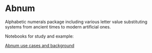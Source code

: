 Abnum
=====

Alphabetic numerals package including various letter value substituting systems from ancient times to modern artificial ones.

Notebooks for study and example:

[Abnum use cases and background](http://nbviewer.ipython.org/github/markomanninen/abnum/blob/master/Abnum%20use%20cases%20and%20background.ipynb)